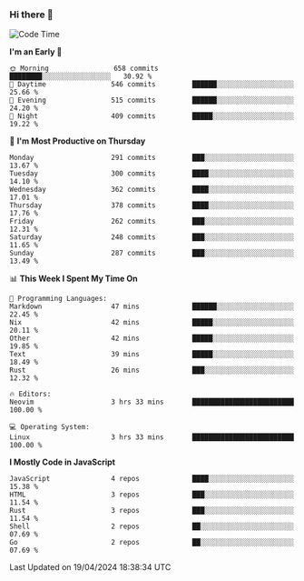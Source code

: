### Hi there 👋
<!--START_SECTION:waka-->
![Code Time](http://img.shields.io/badge/Code%20Time-305%20hrs%2045%20mins-blue)

**I'm an Early 🐤** 

```text
🌞 Morning                658 commits         ████████░░░░░░░░░░░░░░░░░   30.92 % 
🌆 Daytime                546 commits         ██████░░░░░░░░░░░░░░░░░░░   25.66 % 
🌃 Evening                515 commits         ██████░░░░░░░░░░░░░░░░░░░   24.20 % 
🌙 Night                  409 commits         █████░░░░░░░░░░░░░░░░░░░░   19.22 % 
```
📅 **I'm Most Productive on Thursday** 

```text
Monday                   291 commits         ███░░░░░░░░░░░░░░░░░░░░░░   13.67 % 
Tuesday                  300 commits         ████░░░░░░░░░░░░░░░░░░░░░   14.10 % 
Wednesday                362 commits         ████░░░░░░░░░░░░░░░░░░░░░   17.01 % 
Thursday                 378 commits         ████░░░░░░░░░░░░░░░░░░░░░   17.76 % 
Friday                   262 commits         ███░░░░░░░░░░░░░░░░░░░░░░   12.31 % 
Saturday                 248 commits         ███░░░░░░░░░░░░░░░░░░░░░░   11.65 % 
Sunday                   287 commits         ███░░░░░░░░░░░░░░░░░░░░░░   13.49 % 
```


📊 **This Week I Spent My Time On** 

```text
💬 Programming Languages: 
Markdown                 47 mins             ██████░░░░░░░░░░░░░░░░░░░   22.45 % 
Nix                      42 mins             █████░░░░░░░░░░░░░░░░░░░░   20.11 % 
Other                    42 mins             █████░░░░░░░░░░░░░░░░░░░░   19.85 % 
Text                     39 mins             █████░░░░░░░░░░░░░░░░░░░░   18.49 % 
Rust                     26 mins             ███░░░░░░░░░░░░░░░░░░░░░░   12.32 % 

🔥 Editors: 
Neovim                   3 hrs 33 mins       █████████████████████████   100.00 % 

💻 Operating System: 
Linux                    3 hrs 33 mins       █████████████████████████   100.00 % 
```

**I Mostly Code in JavaScript** 

```text
JavaScript               4 repos             ████░░░░░░░░░░░░░░░░░░░░░   15.38 % 
HTML                     3 repos             ███░░░░░░░░░░░░░░░░░░░░░░   11.54 % 
Rust                     3 repos             ███░░░░░░░░░░░░░░░░░░░░░░   11.54 % 
Shell                    2 repos             ██░░░░░░░░░░░░░░░░░░░░░░░   07.69 % 
Go                       2 repos             ██░░░░░░░░░░░░░░░░░░░░░░░   07.69 % 
```




 Last Updated on 19/04/2024 18:38:34 UTC
<!--END_SECTION:waka-->

<!--
**YoganshSharma/YoganshSharma** is a ✨ _special_ ✨ repository because its `README.md` (this file) appears on your GitHub profile.

Here are some ideas to get you started:

- 🔭 I’m currently working on ...
- 🌱 I’m currently learning ...
- 👯 I’m looking to collaborate on ...
- 🤔 I’m looking for help with ...
- 💬 Ask me about ...
- 📫 How to reach me: ...
- 😄 Pronouns: ...
- ⚡ Fun fact: ...
-->
